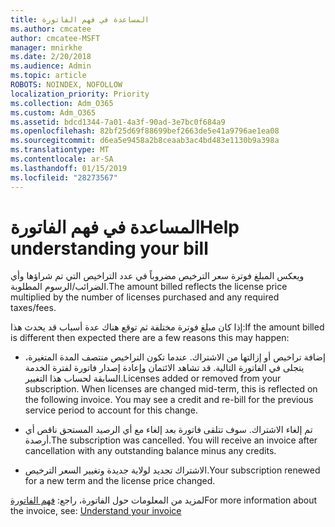 ```yaml
---
title: المساعدة في فهم الفاتورة
ms.author: cmcatee
author: cmcatee-MSFT
manager: mnirkhe
ms.date: 2/20/2018
ms.audience: Admin
ms.topic: article
ROBOTS: NOINDEX, NOFOLLOW
localization_priority: Priority
ms.collection: Adm_O365
ms.custom: Adm_O365
ms.assetid: bdcd1344-7a01-4a3f-90ad-3e7bc0f684a9
ms.openlocfilehash: 82bf25d69f88699bef2663de5e41a9796ae1ea08
ms.sourcegitcommit: d6ea5e9458a2b8ceaab3ac4bd483e1130b9a398a
ms.translationtype: MT
ms.contentlocale: ar-SA
ms.lasthandoff: 01/15/2019
ms.locfileid: "28273567"
---
```

# <a name="help-understanding-your-bill"></a><span data-ttu-id="41e29-102">المساعدة في فهم الفاتورة</span><span class="sxs-lookup"><span data-stu-id="41e29-102">Help understanding your bill</span></span>

<span data-ttu-id="41e29-103">ويعكس المبلغ فوترة سعر الترخيص مضروباً في عدد التراخيص التي تم شراؤها وأي الضرائب/الرسوم المطلوبة.</span><span class="sxs-lookup"><span data-stu-id="41e29-103">The amount billed reflects the license price multiplied by the number of licenses purchased and any required taxes/fees.</span></span>
  
<span data-ttu-id="41e29-104">إذا كان مبلغ فوترة مختلفة ثم توقع هناك عدة أسباب قد يحدث هذا:</span><span class="sxs-lookup"><span data-stu-id="41e29-104">If the amount billed is different then expected there are a few reasons this may happen:</span></span>
  
- <span data-ttu-id="41e29-p101">إضافة تراخيص أو إزالتها من الاشتراك. عندما تكون التراخيص منتصف المدة المتغيرة، يتجلى في الفاتورة التالية. قد تشاهد الائتمان وإعادة إصدار فاتورة لفترة الخدمة السابقة لحساب هذا التغيير.</span><span class="sxs-lookup"><span data-stu-id="41e29-p101">Licenses added or removed from your subscription. When licenses are changed mid-term, this is reflected on the following invoice. You may see a credit and re-bill for the previous service period to account for this change.</span></span>
    
- <span data-ttu-id="41e29-p102">تم إلغاء الاشتراك. سوف تتلقى فاتورة بعد إلغاء مع أي الرصيد المستحق ناقص أي أرصدة.</span><span class="sxs-lookup"><span data-stu-id="41e29-p102">The subscription was cancelled. You will receive an invoice after cancellation with any outstanding balance minus any credits.</span></span>
    
- <span data-ttu-id="41e29-110">الاشتراك تجديد لولاية جديدة وتغيير السعر الترخيص.</span><span class="sxs-lookup"><span data-stu-id="41e29-110">Your subscription renewed for a new term and the license price changed.</span></span>
    
<span data-ttu-id="41e29-111">لمزيد من المعلومات حول الفاتورة، راجع: [فهم الفاتورة](https://support.office.com/article/0724b428-fb59-4962-8c37-6674166d7507)</span><span class="sxs-lookup"><span data-stu-id="41e29-111">For more information about the invoice, see: [Understand your invoice](https://support.office.com/article/0724b428-fb59-4962-8c37-6674166d7507)</span></span>
  

